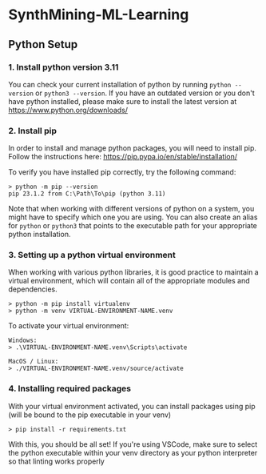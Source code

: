 # SynthMining-ML-Learning

## Python Setup

### 1. Install python version 3.11
You can check your current installation of python by running `python --version` or `python3 --version`. If you have an outdated version or you don't have python installed, please make sure to install the latest version at https://www.python.org/downloads/

### 2. Install pip
In order to install and manage python packages, you will need to install pip. Follow the instructions here: https://pip.pypa.io/en/stable/installation/

To verify you have installed pip correctly, try the following command:
```
> python -m pip --version 
pip 23.1.2 from C:\Path\To\pip (python 3.11)
```

Note that when working with different versions of python on a system, you might have to specify which one you are using. You can also create an alias for `python` or `python3` that points to the executable path for your appropriate python installation.

### 3. Setting up a python virtual environment
When working with various python libraries, it is good practice to maintain a virtual environment, which will contain all of the appropriate modules and dependencies.

```
> python -m pip install virtualenv
> python -m venv VIRTUAL-ENVIRONMENT-NAME.venv
```

To activate your virtual environment:
```
Windows:
> .\VIRTUAL-ENVIRONMENT-NAME.venv\Scripts\activate

MacOS / Linux:
> ./VIRTUAL-ENVIRONMENT-NAME.venv/source/activate
```

### 4. Installing required packages
With your virtual environment activated, you can install packages using pip (will be bound to the pip executable in your venv)

```
> pip install -r requirements.txt
```

With this, you should be all set! If you're using VSCode, make sure to select the python executable within your venv directory as your python interpreter so that linting works properly
